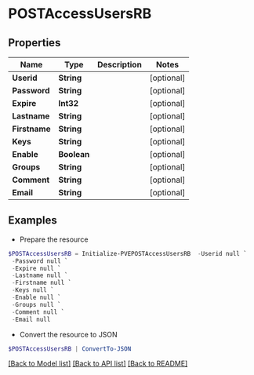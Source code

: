 # POSTAccessUsersRB
## Properties

Name | Type | Description | Notes
------------ | ------------- | ------------- | -------------
**Userid** | **String** |  | [optional] 
**Password** | **String** |  | [optional] 
**Expire** | **Int32** |  | [optional] 
**Lastname** | **String** |  | [optional] 
**Firstname** | **String** |  | [optional] 
**Keys** | **String** |  | [optional] 
**Enable** | **Boolean** |  | [optional] 
**Groups** | **String** |  | [optional] 
**Comment** | **String** |  | [optional] 
**Email** | **String** |  | [optional] 

## Examples

- Prepare the resource
```powershell
$POSTAccessUsersRB = Initialize-PVEPOSTAccessUsersRB  -Userid null `
 -Password null `
 -Expire null `
 -Lastname null `
 -Firstname null `
 -Keys null `
 -Enable null `
 -Groups null `
 -Comment null `
 -Email null
```

- Convert the resource to JSON
```powershell
$POSTAccessUsersRB | ConvertTo-JSON
```

[[Back to Model list]](../README.md#documentation-for-models) [[Back to API list]](../README.md#documentation-for-api-endpoints) [[Back to README]](../README.md)

